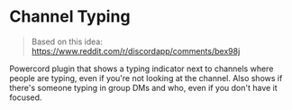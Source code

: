 # Channel Typing

> Based on this idea: https://www.reddit.com/r/discordapp/comments/bex98j

Powercord plugin that shows a typing indicator next to channels where people are typing, even if you're not looking at
the channel. Also shows if there's someone typing in group DMs and who, even if you don't have it focused.
